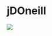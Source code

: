 jDOneill
=================


![](https://travis-ci.org/doneill/doneill.github.io.svg?branch=develop)